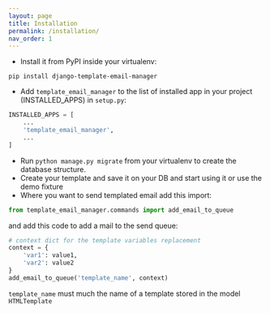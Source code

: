 ```yaml
---
layout: page
title: Installation
permalink: /installation/
nav_order: 1
---
```



- Install it from PyPI inside your virtualenv: 
  
```shell
pip install django-template-email-manager
```

- Add `template_email_manager` to the list of installed app in your project (INSTALLED_APPS) in `setup.py`:

```python
INSTALLED_APPS = [
    ...
    'template_email_manager',
    ...
]
```

- Run `python manage.py migrate` from your virtualenv to create the database structure.
- Create your template and save it on your DB and start using it or use the demo fixture
- Where you want to send templated email add this import:

```python
from template_email_manager.commands import add_email_to_queue
```

and add this code to add a mail to the send queue:

```python
# context dict for the template variables replacement
context = {
    'var1': value1,
    'var2': value2
}
add_email_to_queue('template_name', context)
```

`template_name` must much the name of a template stored in the model `HTMLTemplate`
